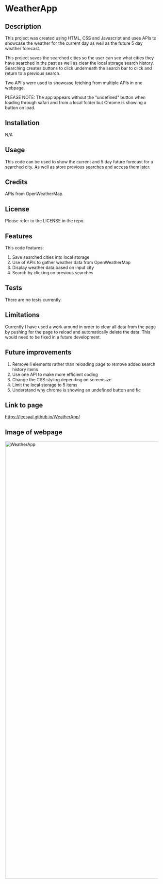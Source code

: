 # WeatherApp


## Description

This project was created using HTML, CSS and Javascript and uses APIs to showcase the weather for the current day as well as the future 5 day weather forecast.  

This project saves the searched cities so the user can see what cities they have searched in the past as well as clear the local storage search history.  Searching creates buttons to click underneath the search bar to click and return to a previous search.

Two API's were used to showcase fetching from multiple APIs in one webpage.

PLEASE NOTE:  The app appears without the "undefined" button when loading through safari and from a local folder but Chrome is showing a button on load.

## Installation

N/A

## Usage

This code can be used to show the current and 5 day future forecast for a searched city.  As well as store previous searches and access them later.

## Credits

APIs from OpenWeatherMap.

## License

Please refer to the LICENSE in the repo.

## Features

This code features:
1. Save searched cities into local storage
2. Use of APIs to gather weather data from OpenWeatherMap
3. Display weather data based on input city
4. Search by clicking on previous searches

## Tests

There are no tests currently.

## Limitations

Currently I have used a work around in order to clear all data from the page by pushing for the page to reload and automatically delete the data.  This would need to be fixed in a future development.

## Future improvements

1. Remove li elements rather than reloading page to remove added search history items
2. Use one API to make more efficient coding
3. Change the CSS styling depending on screensize
4. Limit the local storage to 5 items
5. Understand why chrome is showing an undefined button and fic

## Link to page

https://leesaal.github.io/WeatherApp/

## Image of webpage

<img width="1440" alt="WeatherApp" src="https://user-images.githubusercontent.com/118930290/224107786-cdfe3662-49e1-4ecc-84ae-318da321f9f5.png">

